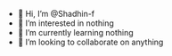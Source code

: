 - 👋 Hi, I’m @Shadhin-f
- 👀 I’m interested in nothing
- 🌱 I’m currently learning nothing
- 💞️ I’m looking to collaborate on anything

<!---
Shadhin-f/Shadhin-f is a ✨ special ✨ repository because its `README.md` (this file) appears on your GitHub profile.
You can click the Preview link to take a look at your changes.
--->
